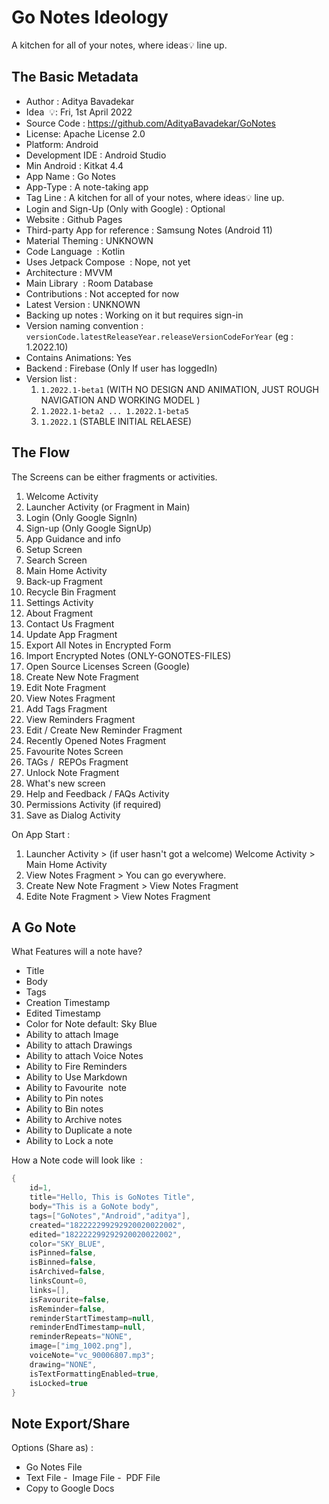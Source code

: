 # Go Notes Ideology 
A kitchen for all of your notes, where ideas💡 line up.


## The Basic Metadata

- Author : Aditya Bavadekar 
- Idea  💡: Fri, 1st April 2022
- Source Code : https://github.com/AdityaBavadekar/GoNotes
- License: Apache License 2.0
- Platform: Android 
- Development IDE : Android Studio 
- Min Android : Kitkat 4.4
- App Name : Go Notes
- App-Type : A note-taking app
- Tag Line : A kitchen for all of your notes, where ideas💡 line up.
- Login and Sign-Up (Only with Google) : Optional
- Website : Github Pages
- Third-party App for reference : Samsung Notes (Android 11)
- Material Theming : UNKNOWN 
- Code Language  : Kotlin
- Uses Jetpack Compose  : Nope, not yet
- Architecture : MVVM
- Main Library  : Room Database 
- Contributions : Not accepted for now
- Latest Version : UNKNOWN 
- Backing up notes : Working on it but requires sign-in
- Version naming convention : `versionCode.latestReleaseYear.releaseVersionCodeForYear` (eg : 1.2022.10)
- Contains Animations: Yes
- Backend : Firebase (Only If user has loggedIn)
- Version list : 
  1. `1.2022.1-beta1` (WITH NO DESIGN AND ANIMATION, JUST ROUGH NAVIGATION AND WORKING MODEL ) 
  2. `1.2022.1-beta2 ... 1.2022.1-beta5`
  3. `1.2022.1` (STABLE INITIAL RELAESE) 

## The Flow
The Screens can be either fragments or activities. 

1. Welcome Activity 
2. Launcher Activity (or Fragment in Main)
3. Login (Only Google SignIn)
4. Sign-up (Only Google SignUp)
5. App Guidance and info
6. Setup Screen
7. Search Screen
8. Main Home Activity 
9. Back-up Fragment 
10. Recycle Bin Fragment
11. Settings Activity 
12. About Fragment 
13. Contact Us Fragment 
14. Update App Fragment
15. Export All Notes in Encrypted Form
16. Import Encrypted Notes (ONLY-GONOTES-FILES)
17. Open Source Licenses Screen (Google)
18. Create New Note Fragment
19. Edit Note Fragment
20. View Notes Fragment 
21. Add Tags Fragment 
22. View Reminders Fragment
23. Edit / Create New Reminder Fragment 
24. Recently Opened Notes Fragment
25. Favourite Notes Screen
26. TAGs /  REPOs Fragment
27. Unlock Note Fragment 
28. What's new screen
29. Help and Feedback / FAQs Activity 
30. Permissions Activity (if required)
31. Save as Dialog Activity 


On App Start : 
1. Launcher Activity > (if user hasn't got a welcome) Welcome Activity > Main Home Activity
2. View Notes Fragment > You can go everywhere.
3. Create New Note Fragment > View Notes Fragment
4. Edite Note Fragment > View Notes Fragment


## A Go Note
What Features will a note have?
- Title 
- Body
- Tags
- Creation Timestamp 
- Edited Timestamp 
- Color for Note default: Sky Blue 
- Ability to attach Image 
- Ability to attach Drawings 
- Ability to attach Voice Notes
- Ability to Fire Reminders 
- Ability to Use Markdown
- Ability to Favourite  note
- Ability to Pin notes
- Ability to Bin notes
- Ability to Archive notes
- Ability to Duplicate a note
- Ability to Lock a note 

How a Note code will look like  :
```kotlin 
{
    id=1,
    title="Hello, This is GoNotes Title",
    body="This is a GoNote body",
    tags=["GoNotes","Android","aditya"],
    created="182222299292920020022002",
    edited="182222299292920020022002",
    color="SKY_BLUE",
    isPinned=false,
    isBinned=false,
    isArchived=false,
    linksCount=0,
    links=[],
    isFavourite=false,
    isReminder=false,
    reminderStartTimestamp=null,
    reminderEndTimestamp=null,
    reminderRepeats="NONE",
    image=["img_1002.png"],
    voiceNote="vc_90006807.mp3";
    drawing="NONE",
    isTextFormattingEnabled=true,
    isLocked=true
}
```

## Note Export/Share
Options (Share as) :
- Go Notes File
- Text File
-  Image File
-  PDF File
- Copy to Google Docs
